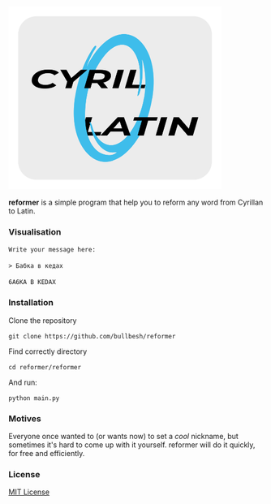 <img src="https://github.com/bullbesh/reformer/blob/main/reformer/image/reformer.png" width="420" height="360">

**reformer** is a simple program that help you to reform any word from Cyrillan to Latin.

### Visualisation
```
Write your message here:

> Бабка в кедах

6A6KA B KEDAX
```

### Installation
Clone the repository
```
git clone https://github.com/bullbesh/reformer
```

Find correctly directory
```
cd reformer/reformer
```
And run:
```
python main.py
```

### Motives
Everyone once wanted to (or wants now) to set a _cool_ nickname, but sometimes it's hard to come up with it yourself. reformer will do it quickly, for free and efficiently.

### License
[MIT License](https://github.com/bullbesh/reformer/blob/main/LICENSE)